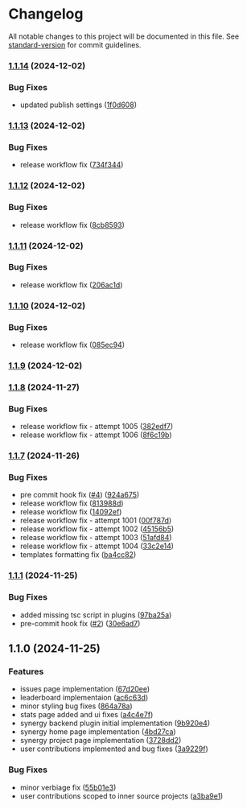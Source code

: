 # Changelog

All notable changes to this project will be documented in this file. See [standard-version](https://github.com/conventional-changelog/standard-version) for commit guidelines.

### [1.1.14](https://github.com/jiteshy/backstage-plugin-synergy/compare/v1.1.13...v1.1.14) (2024-12-02)

### Bug Fixes

- updated publish settings ([1f0d608](https://github.com/jiteshy/backstage-plugin-synergy/commit/1f0d60825da9aece8bd822975b18567ecf13ceb1))

### [1.1.13](https://github.com/jiteshy/backstage-plugin-synergy/compare/v1.1.12...v1.1.13) (2024-12-02)

### Bug Fixes

- release workflow fix ([734f344](https://github.com/jiteshy/backstage-plugin-synergy/commit/734f34455fdf6a6f7aefbd867880f45ff279ae91))

### [1.1.12](https://github.com/jiteshy/backstage-plugin-synergy/compare/v1.1.11...v1.1.12) (2024-12-02)

### Bug Fixes

- release workflow fix ([8cb8593](https://github.com/jiteshy/backstage-plugin-synergy/commit/8cb85939289ecfffe231393848d33b224bf06494))

### [1.1.11](https://github.com/jiteshy/backstage-plugin-synergy/compare/v1.1.10...v1.1.11) (2024-12-02)

### Bug Fixes

- release workflow fix ([206ac1d](https://github.com/jiteshy/backstage-plugin-synergy/commit/206ac1d3ca6cd72acb02fe06d67105cf7fa5c1f1))

### [1.1.10](https://github.com/jiteshy/backstage-plugin-synergy/compare/v1.1.9...v1.1.10) (2024-12-02)

### Bug Fixes

- release workflow fix ([085ec94](https://github.com/jiteshy/backstage-plugin-synergy/commit/085ec94404a4aea1dc336b31cf4e112ce1c0d92b))

### [1.1.9](https://github.com/jiteshy/backstage-plugin-synergy/compare/v1.1.8...v1.1.9) (2024-12-02)

### [1.1.8](https://github.com/jiteshy/backstage-plugin-synergy/compare/v1.1.7...v1.1.8) (2024-11-27)

### Bug Fixes

- release workflow fix - attempt 1005 ([382edf7](https://github.com/jiteshy/backstage-plugin-synergy/commit/382edf7326a5c6d69011a53a116eea2a7db5cd99))
- release workflow fix - attempt 1006 ([8f6c19b](https://github.com/jiteshy/backstage-plugin-synergy/commit/8f6c19b84bc56a46284661fc4ef87a7cba9b2200))

### [1.1.7](https://github.com/jiteshy/backstage-plugin-synergy/compare/v1.1.1...v1.1.7) (2024-11-26)

### Bug Fixes

- pre commit hook fix ([#4](https://github.com/jiteshy/backstage-plugin-synergy/issues/4)) ([924a675](https://github.com/jiteshy/backstage-plugin-synergy/commit/924a675978250902cee403c1d4fb39a37b0f4aa8))
- release workflow fix ([813988d](https://github.com/jiteshy/backstage-plugin-synergy/commit/813988dea86590737658a3750c71f95411b7c440))
- release workflow fix ([14092ef](https://github.com/jiteshy/backstage-plugin-synergy/commit/14092efdc8d3f996b0598fc8e0e9fc30ef7f87bc))
- release workflow fix - attempt 1001 ([00f787d](https://github.com/jiteshy/backstage-plugin-synergy/commit/00f787db2d3e02a01fe04529d8bdfce8de05c3ae))
- release workflow fix - attempt 1002 ([45156b5](https://github.com/jiteshy/backstage-plugin-synergy/commit/45156b56876e993de8f687aa829c155643861e60))
- release workflow fix - attempt 1003 ([51afd84](https://github.com/jiteshy/backstage-plugin-synergy/commit/51afd8449fb0d9f4c0070f87a67ba43945745f07))
- release workflow fix - attempt 1004 ([33c2e14](https://github.com/jiteshy/backstage-plugin-synergy/commit/33c2e14d72fcbe16599ca9c6d6c08ad12aa87bed))
- templates formatting fix ([ba4cc82](https://github.com/jiteshy/backstage-plugin-synergy/commit/ba4cc82586ed1f8ffae39d058a766d5c05e1c2f4))

### [1.1.1](https://github.com/jiteshy/backstage-plugin-synergy/compare/v1.1.0...v1.1.1) (2024-11-25)

### Bug Fixes

- added missing tsc script in plugins ([97ba25a](https://github.com/jiteshy/backstage-plugin-synergy/commit/97ba25a5c31701a7d0af8bebb35e55210c54683e))
- pre-commit hook fix ([#2](https://github.com/jiteshy/backstage-plugin-synergy/issues/2)) ([30e6ad7](https://github.com/jiteshy/backstage-plugin-synergy/commit/30e6ad75d3bb70a13679c86bd336a595dd5e6469))

## 1.1.0 (2024-11-25)

### Features

- issues page implementation ([67d20ee](https://github.com/jiteshy/backstage-plugin-synergy/commit/67d20ee0059e3c9ff5be9f5c9542d50852fed995))
- leaderboard implementaion ([ac6c63d](https://github.com/jiteshy/backstage-plugin-synergy/commit/ac6c63de1c3a439fa7f59485c997ea9d293ddfc6))
- minor styling bug fixes ([864a78a](https://github.com/jiteshy/backstage-plugin-synergy/commit/864a78ad3f3df1dc7499bd78aec2aa18cbaa1623))
- stats page added and ui fixes ([a4c4e7f](https://github.com/jiteshy/backstage-plugin-synergy/commit/a4c4e7f9de9658e86f9e2b96a79f7b4f9a8b68b7))
- synergy backend plugin initial implementation ([9b920e4](https://github.com/jiteshy/backstage-plugin-synergy/commit/9b920e4cfd32ffa8b9740f53a4d35e7827dcc8a7))
- synergy home page implementation ([4bd27ca](https://github.com/jiteshy/backstage-plugin-synergy/commit/4bd27cabc70861dfd9d7559ec9b10867c3e2dce0))
- synergy project page implementation ([3728dd2](https://github.com/jiteshy/backstage-plugin-synergy/commit/3728dd25b80b9873462ebebc91cb87862c044a68))
- user contributions implemented and bug fixes ([3a9229f](https://github.com/jiteshy/backstage-plugin-synergy/commit/3a9229f5bce728534742e8518225a4af3fbf0ec5))

### Bug Fixes

- minor verbiage fix ([55b01e3](https://github.com/jiteshy/backstage-plugin-synergy/commit/55b01e3d910edcd1bbcf25ef55b737cee8a4dbea))
- user contributions scoped to inner source projects ([a3ba9e1](https://github.com/jiteshy/backstage-plugin-synergy/commit/a3ba9e11e289921cd39ca1600780df058a6ea4ef))

